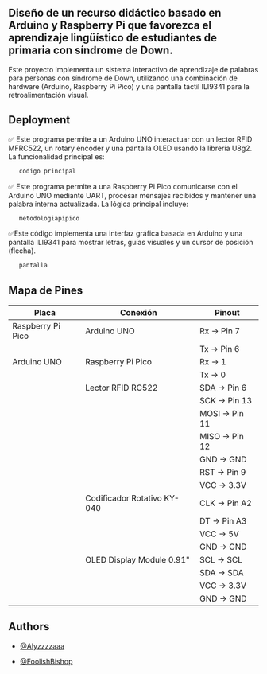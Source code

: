
## Diseño de un recurso didáctico basado en Arduino y Raspberry Pi que favorezca el aprendizaje lingüístico de estudiantes de primaria con síndrome de Down.

Este proyecto implementa un sistema interactivo de aprendizaje de palabras para personas con síndrome de Down, utilizando una combinación de hardware (Arduino, Raspberry Pi Pico) y una pantalla táctil ILI9341 para la retroalimentación visual.



## Deployment

✅ Este programa permite a un Arduino UNO interactuar con un lector RFID MFRC522, un rotary encoder y una pantalla OLED usando la librería U8g2. La funcionalidad principal es:

```bash
   codigo principal
```
✅ Este programa permite a una Raspberry Pi Pico comunicarse con el Arduino UNO mediante UART, procesar mensajes recibidos y mantener una palabra interna actualizada. La lógica principal incluye:
```bash
   metodologiapipico
```
✅Este código implementa una interfaz gráfica basada en Arduino y una pantalla ILI9341 para mostrar letras, guías visuales y un cursor de posición (flecha).
```bash
   pantalla
```
## Mapa de Pines
| **Placa**         | **Conexión**                | **Pinout**    |
| ----------------- | --------------------------- | ------------- |
| Raspberry Pi Pico | Arduino UNO                 | Rx → Pin 7    |
|                   |                             | Tx → Pin 6    |
| Arduino UNO       | Raspberry Pi Pico           | Rx → 1        |
|                   |                             | Tx → 0        |
|                   | Lector RFID RC522           | SDA → Pin 6   |
|                   |                             | SCK → Pin 13  |
|                   |                             | MOSI → Pin 11 |
|                   |                             | MISO → Pin 12 |
|                   |                             | GND → GND     |
|                   |                             | RST → Pin 9   |
|                   |                             | VCC → 3.3V    |
|                   | Codificador Rotativo KY-040 | CLK → Pin A2  |
|                   |                             | DT → Pin A3   |
|                   |                             | VCC → 5V      |
|                   |                             | GND → GND     |
|                   | OLED Display Module 0.91"   | SCL → SCL     |
|                   |                             | SDA → SDA     |
|                   |                             | VCC → 3.3V    |
|                   |                             | GND → GND     |

## Authors

- [@Alyzzzzaaa](https://github.com/Alyzzzzaaa)

- [@FoolishBishop](https://github.com/FoolishBishop)



